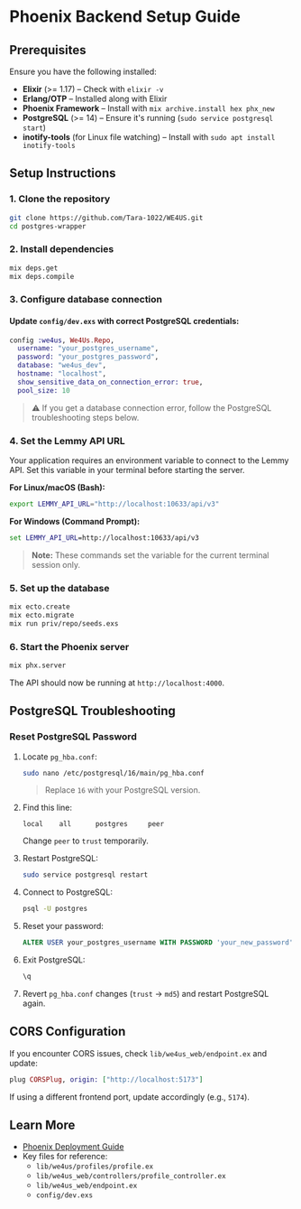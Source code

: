 # Phoenix Backend Setup Guide

## Prerequisites

Ensure you have the following installed:
- **Elixir** (>= 1.17) – Check with `elixir -v`
- **Erlang/OTP** – Installed along with Elixir
- **Phoenix Framework** – Install with `mix archive.install hex phx_new`
- **PostgreSQL** (>= 14) – Ensure it's running (`sudo service postgresql start`)
- **inotify-tools** (for Linux file watching) – Install with `sudo apt install inotify-tools`

## Setup Instructions

### 1. Clone the repository
```sh
git clone https://github.com/Tara-1022/WE4US.git
cd postgres-wrapper
```

### 2. Install dependencies
```sh
mix deps.get
mix deps.compile
```

### 3. Configure database connection

#### Update `config/dev.exs` with correct PostgreSQL credentials:
```elixir
config :we4us, We4Us.Repo,
  username: "your_postgres_username",
  password: "your_postgres_password",
  database: "we4us_dev",
  hostname: "localhost",
  show_sensitive_data_on_connection_error: true,
  pool_size: 10
```

> ⚠️ If you get a database connection error, follow the PostgreSQL troubleshooting steps below.

### 4. Set the Lemmy API URL
Your application requires an environment variable to connect to the Lemmy API. Set this variable in your terminal before starting the server.

**For Linux/macOS (Bash):**
```bash
export LEMMY_API_URL="http://localhost:10633/api/v3"
```

**For Windows (Command Prompt):**
```cmd
set LEMMY_API_URL=http://localhost:10633/api/v3
```

> **Note:** These commands set the variable for the current terminal session only.

### 5. Set up the database
```sh
mix ecto.create
mix ecto.migrate
mix run priv/repo/seeds.exs
```

### 6. Start the Phoenix server
```sh
mix phx.server
```

The API should now be running at `http://localhost:4000`.

## PostgreSQL Troubleshooting

### Reset PostgreSQL Password
1. Locate `pg_hba.conf`:
   ```sh
   sudo nano /etc/postgresql/16/main/pg_hba.conf
   ```
   > Replace `16` with your PostgreSQL version.

2. Find this line:
   ```
   local    all      postgres     peer
   ```
   Change `peer` to `trust` temporarily.

3. Restart PostgreSQL:
   ```sh
   sudo service postgresql restart
   ```

4. Connect to PostgreSQL:
   ```sh
   psql -U postgres
   ```

5. Reset your password:
   ```sql
   ALTER USER your_postgres_username WITH PASSWORD 'your_new_password';
   ```

6. Exit PostgreSQL:
   ```sh
   \q
   ```

7. Revert `pg_hba.conf` changes (`trust` → `md5`) and restart PostgreSQL again.

## CORS Configuration
If you encounter CORS issues, check `lib/we4us_web/endpoint.ex` and update:
```elixir
plug CORSPlug, origin: ["http://localhost:5173"]
```
If using a different frontend port, update accordingly (e.g., `5174`).

## Learn More
- [Phoenix Deployment Guide](https://hexdocs.pm/phoenix/deployment.html)
- Key files for reference:
  - `lib/we4us/profiles/profile.ex`
  - `lib/we4us_web/controllers/profile_controller.ex`
  - `lib/we4us_web/endpoint.ex`
  - `config/dev.exs`
